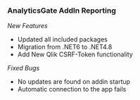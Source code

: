 ### AnalyticsGate AddIn Reporting

*New Features*
- Updated all included packages
- Migration from .NET6 to .NET4.8
- Add New Qlik CSRF-Token functionality

*Fixed Bugs*
- No updates are found on addin startup
- Automatic connection to the app fails
